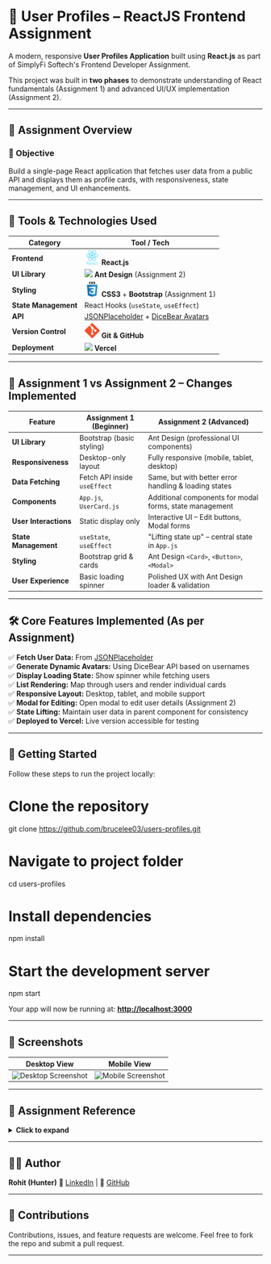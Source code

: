 # 👥 User Profiles – ReactJS Frontend Assignment

A modern, responsive **User Profiles Application** built using **React.js** as part of SimplyFi Softech's Frontend Developer Assignment.

This project was built in **two phases** to demonstrate understanding of React fundamentals (Assignment 1) and advanced UI/UX implementation (Assignment 2).

---

## 📌 Assignment Overview

### 🎯 Objective
Build a single-page React application that fetches user data from a public API and displays them as profile cards, with responsiveness, state management, and UI enhancements.

---

## 🧰 Tools & Technologies Used

| **Category**         | **Tool / Tech** |
|---------------------|----------------|
| **Frontend**        | <img src="https://raw.githubusercontent.com/devicons/devicon/master/icons/react/react-original-wordmark.svg" width="30" /> **React.js** |
| **UI Library**      | <img src="https://avatars.githubusercontent.com/u/12101536?s=200&v=4" width="30" /> **Ant Design** (Assignment 2) |
| **Styling**         | <img src="https://raw.githubusercontent.com/devicons/devicon/master/icons/css3/css3-original-wordmark.svg" width="30" /> **CSS3** + **Bootstrap** (Assignment 1) |
| **State Management**| React Hooks (`useState`, `useEffect`) |
| **API**             | [JSONPlaceholder](https://jsonplaceholder.typicode.com/users) + [DiceBear Avatars](https://avatars.dicebear.com) |
| **Version Control** | <img src="https://raw.githubusercontent.com/devicons/devicon/master/icons/git/git-original.svg" width="30" /> **Git & GitHub** |
| **Deployment**      | <img src="https://vercel.com/vc-ap-vercel-marketing/_next/static/media/vercel-logotype-dark.9f447f76.svg" width="30" /> **Vercel** |

---

## 🔄 Assignment 1 vs Assignment 2 – Changes Implemented

| **Feature**              | **Assignment 1 (Beginner)** | **Assignment 2 (Advanced)** |
|-------------------------|----------------------------|-----------------------------|
| **UI Library**          | Bootstrap (basic styling)  | Ant Design (professional UI components) |
| **Responsiveness**      | Desktop-only layout        | Fully responsive (mobile, tablet, desktop) |
| **Data Fetching**       | Fetch API inside `useEffect` | Same, but with better error handling & loading states |
| **Components**          | `App.js`, `UserCard.js`    | Additional components for modal forms, state management |
| **User Interactions**   | Static display only        | Interactive UI – Edit buttons, Modal forms |
| **State Management**    | `useState`, `useEffect`    | "Lifting state up" – central state in `App.js` |
| **Styling**             | Bootstrap grid & cards     | Ant Design `<Card>`, `<Button>`, `<Modal>` |
| **User Experience**     | Basic loading spinner      | Polished UX with Ant Design loader & validation |

---

## 🛠️ Core Features Implemented (As per Assignment)

✅ **Fetch User Data:** From [JSONPlaceholder](https://jsonplaceholder.typicode.com/users)  
✅ **Generate Dynamic Avatars:** Using DiceBear API based on usernames  
✅ **Display Loading State:** Show spinner while fetching users  
✅ **List Rendering:** Map through users and render individual cards  
✅ **Responsive Layout:** Desktop, tablet, and mobile support  
✅ **Modal for Editing:** Open modal to edit user details (Assignment 2)  
✅ **State Lifting:** Maintain user data in parent component for consistency  
✅ **Deployed to Vercel:** Live version accessible for testing  

---

## 🚀 Getting Started

Follow these steps to run the project locally:

# Clone the repository
git clone https://github.com/brucelee03/users-profiles.git

# Navigate to project folder
cd users-profiles

# Install dependencies
npm install

# Start the development server
npm start


Your app will now be running at: **[http://localhost:3000](http://localhost:3000)**

---

## 📸 Screenshots

| **Desktop View**                                 | **Mobile View**                                |
| ------------------------------------------------ | ---------------------------------------------- |
| ![Desktop Screenshot](https://asset.cloudinary.com/ddneepysv/c1b8c5ba1329473b4ae2d004e34c1416) | ![Mobile Screenshot](https://res.cloudinary.com/ddneepysv/image/upload/v1758272618/MobileVersion_screenshot_gtwhu3.png) |

---

## 📄 Assignment Reference

<details>
<summary><strong>Click to expand</strong></summary>

### A. Assignment 1 (Beginner)

* **Create React App** using `create-react-app`
* **Fetch API data** using `fetch()` in `useEffect`
* **Store data** in state using `useState`
* **Display users** with `.map()`
* **Show loading spinner** until data is fetched
* **Style with Bootstrap** to match the provided desktop demo

### B. Assignment 2 (Advanced)

* **Install & use Ant Design**
* **Create responsive layout** using Ant Design's grid system
* **Replace Bootstrap cards** with Ant Design `<Card>` components
* **Add interactive elements** (Edit, Delete buttons)
* **Open modal** with `<Modal>` & `<Form>` components to edit user data
* **Lift state up** to manage all users centrally in `App.js`
* **Deploy live** on Vercel and submit both GitHub repo & live link

</details>

---

## 👨‍💻 Author

**Rohit (Hunter)**
🔗 [LinkedIn](https://www.linkedin.com/in/rohit25603/) | 🔗 [GitHub](https://github.com/brucelee03)

---

## 🤝 Contributions

Contributions, issues, and feature requests are welcome.
Feel free to fork the repo and submit a pull request.

---
